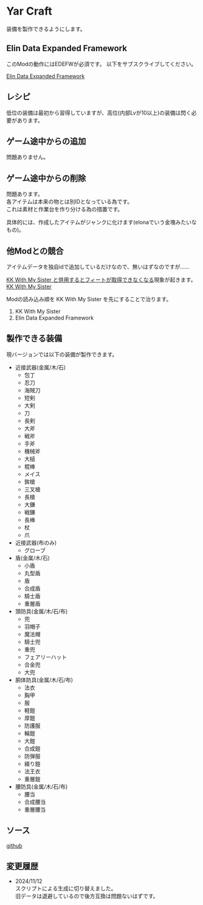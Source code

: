# Yar Craft

装備を製作できるようにします。

## Elin Data Expanded Framework

このModの動作にはEDEFWが必須です。
以下をサブスクライブしてください。

[Elin Data Expanded Framework](https://steamcommunity.com/sharedfiles/filedetails/?id=3363033460)

## レシピ

低位の装備は最初から習得していますが、高位(内部Lvが10以上)の装備は閃く必要があります。

## ゲーム途中からの追加

問題ありません。

## ゲーム途中からの削除

問題あります。  
各アイテムは本来の物とは別IDとなっている為です。  
これは素材と作業台を作り分ける為の措置です。

具体的には、作成したアイテムがジャンクに化けます(elonaでいう金塊みたいなもの)。

## 他Modとの競合

アイテムデータを独自idで追加しているだけなので、無いはずなのですが……

[KK With My Sister と併用するとフィートが取得できなくなる](https://github.com/hirmiura/elin-yar-craft/issues/2)現象が起きます。  
[KK With My Sister](https://steamcommunity.com/sharedfiles/filedetails/?id=3358081949)

Modの読み込み順を KK With My Sister を先にすることで治ります。

1. KK With My Sister
2. Elin Data Expanded Framework

## 製作できる装備

現バージョンでは以下の装備が製作できます。

* 近接武器(金属/木/石)
  * 包丁
  * 忍刀
  * 海賊刀
  * 短剣
  * 大剣
  * 刀
  * 長剣
  * 大斧
  * 戦斧
  * 手斧
  * 機械斧
  * 大槌
  * 棍棒
  * メイス
  * 鉾槍
  * 三叉槍
  * 長槍
  * 大鎌
  * 戦鎌
  * 長棒
  * 杖
  * 爪
* 近接武器(布のみ)
  * グローブ
* 盾(金属/木/石)
  * 小盾
  * 丸型盾
  * 盾
  * 合成盾
  * 騎士盾
  * 重層盾
* 頭防具(金属/木/石/布)
  * 兜
  * 羽帽子
  * 魔法帽
  * 騎士兜
  * 重兜
  * フェアリーハット
  * 合金兜
  * 大兜
* 胴体防具(金属/木/石/布)
  * 法衣
  * 胸甲
  * 服
  * 軽鎧
  * 厚鎧
  * 防護服
  * 輪鎧
  * 大鎧
  * 合成鎧
  * 防弾服
  * 綴り鎧
  * 法王衣
  * 重層鎧
* 腰防具(金属/木/石/布)
  * 腰当
  * 合成腰当
  * 重層腰当

## ソース

[github](https://github.com/hirmiura/elin-yar-craft)

## 変更履歴

* 2024/11/12  
スクリプトによる生成に切り替えました。  
旧データは退避しているので後方互換は問題ないはずです。

